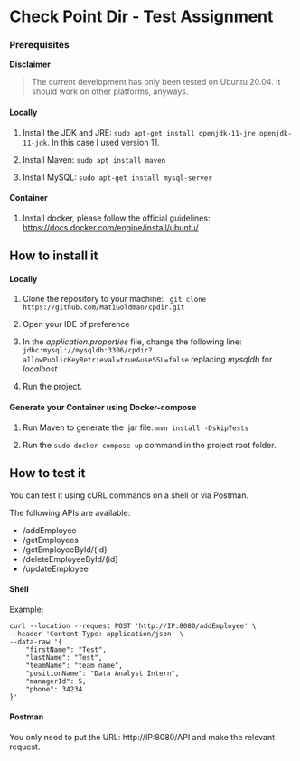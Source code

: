 # Check Point Dir - Test Assignment

### Prerequisites

**Disclaimer**
> The current development has only been tested on Ubuntu 20.04.
> It should work on other platforms, anyways.

#### Locally
1) Install the JDK and JRE: `sudo apt-get install openjdk-11-jre openjdk-11-jdk`. In this case I used version 11.

2) Install Maven: `sudo apt install maven`

3) Install MySQL: `sudo apt-get install mysql-server`

#### Container

1) Install docker, please follow the official guidelines: https://docs.docker.com/engine/install/ubuntu/

## How to install it

#### Locally
1) Clone the repository to your machine:
` git clone https://github.com/MatiGoldman/cpdir.git`

2) Open your IDE of preference

3) In the *application.properties* file, change the following line:
`jdbc:mysql://mysqldb:3306/cpdir?allowPublicKeyRetrieval=true&useSSL=false` replacing *mysqldb* for *localhost*

4) Run the project.

#### Generate your Container using Docker-compose
1) Run Maven to generate the .jar file: `mvn install -DskipTests`

2) Run the `sudo docker-compose up` command in the project root folder.

## How to test it

You can test it using cURL commands on a shell or via Postman.

The following APIs are available:
- /addEmployee
- /getEmployees
- /getEmployeeById/{id}
- /deleteEmployeeById/{id}
- /updateEmployee

#### Shell
Example:
```
curl --location --request POST 'http://IP:8080/addEmployee' \
--header 'Content-Type: application/json' \
--data-raw '{
    "firstName": "Test",
    "lastName": "Test",
    "teamName": "team name",
    "positionName": "Data Analyst Intern",
    "managerId": 5,
    "phone": 34234
}'
```

#### Postman

You only need to put the URL: http://IP:8080/API and make the relevant request. 
